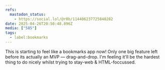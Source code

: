 ```yaml
---
refs:
  mastodon_status:
    - https://social.lol/@r0b/114406237725840282
date: 2025-04-26T20:50:48.896Z
media: ["585"]
tags:
  - label:bookmarks
---
```


This is starting to feel like a bookmarks app now! Only one big feature left before its actually an MVP — drag-and-drop. I'm feeling it'll be the hardest thing to do nicely whilst trying to stay-web & HTML-foccussed.
